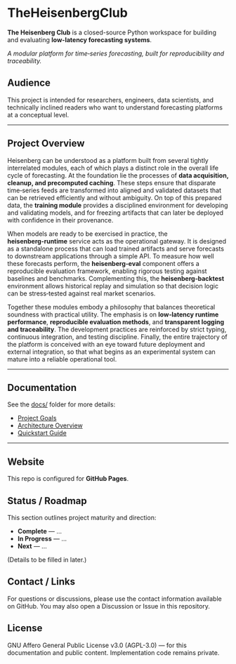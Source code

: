 # TheHeisenbergClub

**The Heisenberg Club** is a closed-source Python workspace for building and evaluating **low-latency forecasting systems**.

*A modular platform for time‑series forecasting, built for reproducibility and traceability.*

## Audience

This project is intended for researchers, engineers, data scientists, and technically inclined readers who want to understand forecasting platforms at a conceptual level.

---

## Project Overview

Heisenberg can be understood as a platform built from several tightly interrelated modules, each of which plays a distinct role in the overall life cycle of forecasting. At the foundation lie the processes of **data acquisition, cleanup, and precomputed caching**. These steps ensure that disparate time‑series feeds are transformed into aligned and validated datasets that can be retrieved efficiently and without ambiguity. On top of this prepared data, the **training module** provides a disciplined environment for developing and validating models, and for freezing artifacts that can later be deployed with confidence in their provenance.

When models are ready to be exercised in practice, the **heisenberg‑runtime** service acts as the operational gateway. It is designed as a standalone process that can load trained artifacts and serve forecasts to downstream applications through a simple API. To measure how well these forecasts perform, the **heisenberg‑eval** component offers a reproducible evaluation framework, enabling rigorous testing against baselines and benchmarks. Complementing this, the **heisenberg‑backtest** environment allows historical replay and simulation so that decision logic can be stress‑tested against real market scenarios.

Together these modules embody a philosophy that balances theoretical soundness with practical utility. The emphasis is on **low‑latency runtime performance**, **reproducible evaluation methods**, and **transparent logging and traceability**. The development practices are reinforced by strict typing, continuous integration, and testing discipline. Finally, the entire trajectory of the platform is conceived with an eye toward future deployment and external integration, so that what begins as an experimental system can mature into a reliable operational tool.

---

## Documentation

See the [docs/](docs/) folder for more details:

* [Project Goals](docs/goals.md)
* [Architecture Overview](docs/architecture.md)
* [Quickstart Guide](docs/quickstart.md)

---

## Website

This repo is configured for **GitHub Pages**.

## Status / Roadmap

This section outlines project maturity and direction:

* **Complete** — …
* **In Progress** — …
* **Next** — …

(Details to be filled in later.)

## Contact / Links

For questions or discussions, please use the contact information available on GitHub. You may also open a Discussion or Issue in this repository.

## License

GNU Affero General Public License v3.0 (AGPL-3.0) — for this documentation and public content.
Implementation code remains private.
